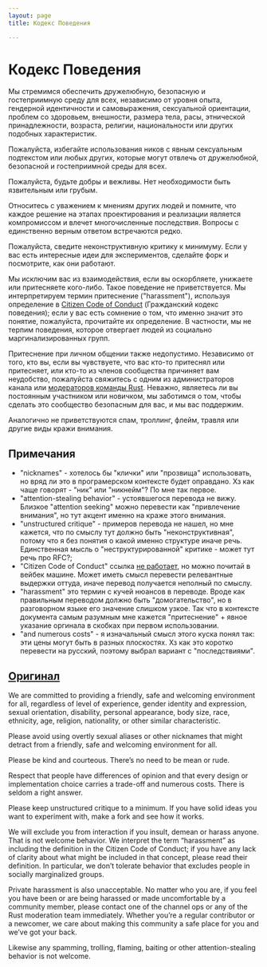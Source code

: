 ```yaml
---
layout: page
title: Кодекс Поведения

---
```


# Кодекс Поведения

Мы стремимся обеспечить дружелюбную, безопасную и гостеприимную среду для всех, независимо от уровня опыта, гендерной идентичности и самовыражения, сексуальной ориентации, проблем со здоровьем, внешности, размера тела, расы, этнической принадлежности, возраста, религии, национальности или других подобных характеристик.

Пожалуйста, избегайте использования ников с явным сексуальным подтекстом или любых других, которые могут отвлечь от дружелюбной, безопасной и гостеприимной среды для всех.

Пожалуйста, будьте добры и вежливы. Нет необходимости быть язвительным или грубым.

Относитесь с уважением к мнениям других людей и помните, что каждое решение на этапах проектирования и реализации является компромиссом и влечет многочисленные последствия. Вопросы с единственно верным ответом встречаются редко.

Пожалуйста, сведите неконструктивную критику к минимуму. Если у вас есть интересные идеи для экспериментов, сделайте форк и посмотрите, как они работают.

Мы исключим вас из взаимодействия, если вы оскорбляете, унижаете или притесняете кого-либо. Такое поведение не приветствуется. Мы интерпретируем термин притеснение ("harassment"), используя определение в [Citizen Code of Conduct](http://citizencodeofconduct.org) (Гражданский кодекс поведения); если у вас есть сомнение о том, что именно значит это понятие, пожалуйста, прочитайте их определение. В частности, мы не терпим поведения, которое отвергает людей из социально маргинализированных групп.

Притеснение при личном общении также недопустимо. Независимо от того, кто вы, если вы чувствуете, что вас кто-то притеснял или притесняет, или кто-то из членов сообщества причиняет вам неудобство, пожалуйста свяжитесь с одним из администраторов канала или [модераторов команды Rust](https://www.rust-lang.org/governance/teams/moderation). Неважно, являетесь ли вы постоянным участником или новичком, мы заботимся о том, чтобы сделать это сообщество безопасным для вас, и мы вас поддержим.

Аналогично не приветствуются спам, троллинг, флейм, травля или другие виды кражи внимания.

## Примечания

- "nicknames" - хотелось бы "клички" или "прозвища" использовать, но вряд ли это в програмерском контексте будет оправдано. Хз как чаще говорят - "ник" или "никнейм"? По мне так первое.
- "attention-stealing behavior" - устоявшегося перевода не вижу. Близкое "attention seeking" можно перевести как "привлечение внимания", но тут акцент именно на краже этого внимания.
- "unstructured critique" - примеров перевода не нашел, но мне кажется, что по смыслу тут должно быть "неконструктивная", потому что я без понятия о какой именно структуре иначе речь. Единственная мысль о "неструктурированной" критике - может тут речь про RFC?;
- "Citizen Code of Conduct" ссылка [не работает](https://github.com/rust-lang/www.rust-lang.org/issues/683), но можно почитай в вейбек машине. Может иметь смысл перевести релевантные выдержки оттуда, иначе перевод получается неполный по смыслу.
- "harassment" это термин с кучей нюансов в переводе. Вроде как правильным переводом должно быть "домогательство", но в разговорном языке его значение слишком узкое. Так что в контексте документа самым разумным мне кажется "притеснение" + явное указание оргинала в скобках при первом использовании.
- "and numerous costs" - я изначальный смысл этого куска понял так: эти цены могут быть в разных плоскостях. Хз как это коротко перевести на русский, поэтому выбрал вариант с "последствиями".

## [Оригинал](https://www.rust-lang.org/policies/code-of-conduct)

We are committed to providing a friendly, safe and welcoming environment for all, regardless of level of experience, gender identity and expression, sexual orientation, disability, personal appearance, body size, race, ethnicity, age, religion, nationality, or other similar characteristic.

Please avoid using overtly sexual aliases or other nicknames that might detract from a friendly, safe and welcoming environment for all.

Please be kind and courteous. There’s no need to be mean or rude.

Respect that people have differences of opinion and that every design or implementation choice carries a trade-off and numerous costs. There is seldom a right answer.

Please keep unstructured critique to a minimum. If you have solid ideas you want to experiment with, make a fork and see how it works.

We will exclude you from interaction if you insult, demean or harass anyone. That is not welcome behavior. We interpret the term “harassment” as including the definition in the Citizen Code of Conduct; if you have any lack of clarity about what might be included in that concept, please read their definition. In particular, we don’t tolerate behavior that excludes people in socially marginalized groups.

Private harassment is also unacceptable. No matter who you are, if you feel you have been or are being harassed or made uncomfortable by a community member, please contact one of the channel ops or any of the Rust moderation team immediately. Whether you’re a regular contributor or a newcomer, we care about making this community a safe place for you and we’ve got your back.

Likewise any spamming, trolling, flaming, baiting or other attention-stealing behavior is not welcome.
